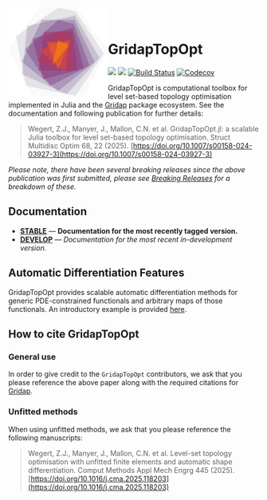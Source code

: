 # <img src="/assets/logo.svg" alt="drawing" width="200" align="left"/> <br/><br/>GridapTopOpt

[![](https://img.shields.io/badge/docs-stable-blue.svg)](https://zjwegert.github.io/GridapTopOpt.jl/stable) [![](https://img.shields.io/badge/docs-dev-blue.svg)](https://zjwegert.github.io/GridapTopOpt.jl/dev) [![Build Status](https://github.com/zjwegert/GridapTopOpt.jl/actions/workflows/ci.yml/badge.svg)](https://github.com/zjwegert/GridapTopOpt.jl/actions) [![Codecov](https://codecov.io/gh/zjwegert/GridapTopOpt.jl/branch/main/graph/badge.svg)](https://codecov.io/gh/zjwegert/GridapTopOpt.jl)

GridapTopOpt is computational toolbox for level set-based topology optimisation implemented in Julia and the [Gridap](https://github.com/gridap/Gridap.jl) package ecosystem. See the documentation and following publication for further details:

> Wegert, Z.J., Manyer, J., Mallon, C.N. et al. GridapTopOpt.jl: a scalable Julia toolbox for level set-based topology optimisation. Struct Multidisc Optim 68, 22 (2025). [https://doi.org/10.1007/s00158-024-03927-3](https://doi.org/10.1007/s00158-024-03927-3)

_Please note, there have been several breaking releases since the above publication was first submitted, please see [Breaking Releases](https://zjwegert.github.io/GridapTopOpt.jl/stable/breaking-changes/) for a breakdown of these._

## Documentation

- [**STABLE**](https://zjwegert.github.io/GridapTopOpt.jl/stable) &mdash; **Documentation for the most recently tagged version.**
- [**DEVELOP**](https://zjwegert.github.io/GridapTopOpt.jl/dev) &mdash; *Documentation for the most recent in-development version.*

## Automatic Differentiation Features
GridapTopOpt provides scalable automatic differentiation methods for generic PDE-constrained functionals and arbitrary maps of those functionals. An introductory example is provided [here](https://zjwegert.github.io/GridapTopOpt.jl/dev/examples/AD-PDE-constrained-functions/).

## How to cite GridapTopOpt

### General use
In order to give credit to the `GridapTopOpt` contributors, we ask that you please reference the above paper along with the required citations for [Gridap](https://github.com/gridap/Gridap.jl?tab=readme-ov-file#how-to-cite-gridap).

### Unfitted methods
When using unfitted methods, we ask that you please reference the following manuscripts:
> Wegert, Z.J., Manyer, J., Mallon, C.N. et al. Level-set topology optimisation with unfitted finite elements and automatic shape differentiation. Comput Methods Appl Mech Engrg 445 (2025). [https://doi.org/10.1016/j.cma.2025.118203](https://doi.org/10.1016/j.cma.2025.118203)
